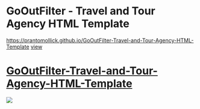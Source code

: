 # GoOutFilter - Travel and Tour Agency HTML Template

https://prantomollick.github.io/GoOutFilter-Travel-and-Tour-Agency-HTML-Template
[view](https://prantomollick.github.io/GoOutFilter-Travel-and-Tour-Agency-HTML-Template)

# [GoOutFilter-Travel-and-Tour-Agency-HTML-Template](https://prantomollick.github.io/GoOutFilter-Travel-and-Tour-Agency-HTML-Template)

[<img src="./natours.jpeg">](https://prantomollick.github.io/GoOutFilter-Travel-and-Tour-Agency-HTML-Template)
